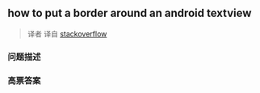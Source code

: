 ## how to put a border around an android textview

> 译者 译自 [stackoverflow](http://stackoverflow.com/questions/3496269/how-to-put-a-border-around-an-android-textview) 

### 问题描述 

### 高票答案 

